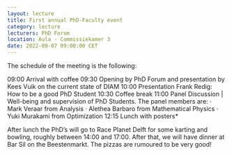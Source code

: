 ```yaml
---
layout: lecture
title: First annual PhD-Faculty event
category: lecture
lecturers: PhD Forum
location: Aula - Commissiekamer 3
date: 2022-09-07 09:00:00 CET
---
```


The schedule of the meeting is the following:
 
09:00     Arrival with coffee
09:30     Opening by PhD Forum and presentation by Kees Vuik on the current state of DIAM
10:00     Presentation Frank Redig: How to be a good PhD Student
10:30     Coffee break
11:00     Panel Discussion | Well-being and supervision of PhD Students. The panel members are:
·         Mark Veraar from Analysis
·         Alethea Barbaro from Mathematical Physics
·         Yuki Murakami from Optimization
12:15     Lunch with posters*
 
After lunch the PhD’s will go to Race Planet Delft for some karting and bowling, roughly between 14:00 and 17:00. After that, we will have dinner at Bar Sil on the Beestenmarkt. The pizzas are rumoured to be very good!
